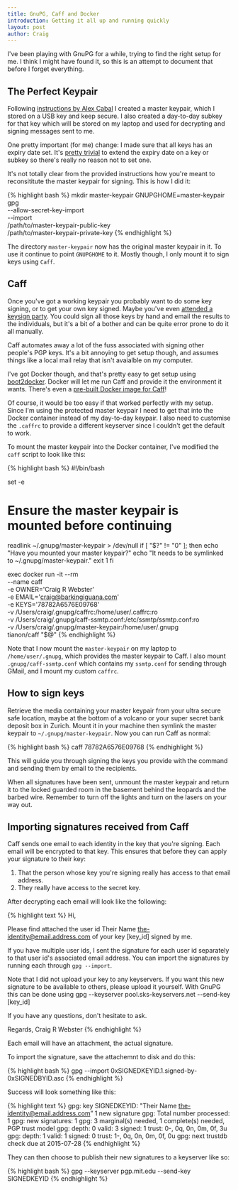 ```yaml
---
title: GnuPG, Caff and Docker
introduction: Getting it all up and running quickly
layout: post
author: Craig
---
```


I've been playing with GnuPG for a while, trying to find the right setup for me. I think I might have found it, so this is an attempt to document that before I forget everything.

## The Perfect Keypair

Following [instructions by Alex Cabal][0] I created a master keypair, which I stored on a USB key and keep secure. I also created a day-to-day subkey for that key which will be stored on my laptop and used for decrypting and signing messages sent to me.

One pretty important (for me) change: I made sure that all keys has an expiry date set. It's [pretty trivial][1] to extend the expiry date on a key or subkey so there's really no reason not to set one.

It's not totally clear from the provided instructions how you're meant to reconsititute the master keypair for signing. This is how I did it:

{% highlight bash %}
mkdir master-keypair
GNUPGHOME=master-keypair gpg \
  --allow-secret-key-import \
  --import \
    /path/to/master-keypair-public-key \
    /path/to/master-keypair-private-key
{% endhighlight %}

The directory `master-keypair` now has the original master keypair in it. To use it continue to point `GNUPGHOME` to it. Mostly though, I only mount it to sign keys using `Caff`.

## Caff

Once you've got a working keypair you probably want to do some key signing, or to get your own key signed. Maybe you've even [attended a keysign party][4]. You could sign all those keys by hand and email the results to the individuals, but it's a bit of a bother and can be quite error prone to do it all manually.

Caff automates away a lot of the fuss associated with signing other people's PGP keys. It's a bit annoying to get setup though, and assumes things like a local mail relay that isn't avaialble on my computer.

I've got Docker though, and that's pretty easy to get setup using [boot2docker][2]. Docker will let me run Caff and provide it the environment it wants. There's even a [pre-built Docker image for Caff][3]!

Of course, it would be too easy if that worked perfectly with my setup. Since I'm using the protected master keypair I need to get that into the Docker container instead of my day-to-day keypair. I also need to customise the `.caffrc` to provide a different keyserver since I couldn't get the default to work.

To mount the master keypair into the Docker container, I've modified the `caff` script to look like this:

{% highlight bash %}
#!/bin/bash

set -e

# Ensure the master keypair is mounted before continuing
readlink ~/.gnupg/master-keypair > /dev/null
if [ "$?" != "0" ]; then
  echo "Have you mounted your master keypair?"
  echo "It needs to be symlinked to ~/.gnupg/master-keypair."
  exit 1
fi

exec docker run -it --rm \
    --name caff \
    -e OWNER='Craig R Webster' \
    -e EMAIL='craig@barkingiguana.com' \
    -e KEYS='78782A6576E09768' \
    -v /Users/craig/.gnupg/caffrc:/home/user/.caffrc:ro \
    -v /Users/craig/.gnupg/caff-ssmtp.conf:/etc/ssmtp/ssmtp.conf:ro \
    -v /Users/craig/.gnupg/master-keypair:/home/user/.gnupg \
    tianon/caff "$@"
{% endhighlight %}

Note that I now mount the `master-keypair` on my laptop to `/home/user/.gnupg`, which provides the master keypair to Caff. I also mount `.gnupg/caff-ssmtp.conf` which contains my `ssmtp.conf` for sending through GMail, and I mount my custom `caffrc`.

## How to sign keys

Retrieve the media containing your master keypair from your ultra secure safe location, maybe at the bottom of a volcano or your super secret bank deposit box in Zurich. Mount it in your machine then symlink the master keypair to `~/.gnupg/master-keypair`. Now you can run Caff as normal:

{% highlight bash %}
caff 78782A6576E09768
{% endhighlight %}

This will guide you through signing the keys you provide with the command and sending them by email to the recipients.

When all signatures have been sent, unmount the master keypair and return it to the locked guarded room in the basement behind the leopards and the barbed wire. Remember to turn off the lights and turn on the lasers on your way out.

## Importing signatures received from Caff

Caff sends one email to each identity in the key that you're signing. Each email will be encrypted to that key. This ensures that before they can apply your signature to their key:

1. That the person whose key you're signing really has access to that email address.
2. They really have access to the secret key.

After decrypting each email will look like the following:

{% highlight text %}
Hi,

Please find attached the user id
  Their Name <the-identity@email.address.com>
of your key [key_id] signed by me.

If you have multiple user ids, I sent the signature for each user id
separately to that user id's associated email address. You can import
the signatures by running each through `gpg --import`.

Note that I did not upload your key to any keyservers. If you want this
new signature to be available to others, please upload it yourself.
With GnuPG this can be done using
  gpg --keyserver pool.sks-keyservers.net --send-key [key_id]

If you have any questions, don't hesitate to ask.

Regards,
Craig R Webster
{% endhighlight %}

Each email will have an attachment, the actual signature.

To import the signature, save the attachemnt to disk and do this:

{% highlight bash %}
gpg --import 0xSIGNEDKEYID.1.signed-by-0xSIGNEDBYID.asc
{% endhighlight %}

Success will look something like this:

{% highlight text %}
gpg: key SIGNEDKEYID: "Their Name <the-identity@email.address.com>” 1 new signature
gpg: Total number processed: 1
gpg:         new signatures: 1
gpg: 3 marginal(s) needed, 1 complete(s) needed, PGP trust model
gpg: depth: 0  valid:   3 signed:   1  trust: 0-, 0q, 0n, 0m, 0f, 3u
gpg: depth: 1  valid:   1  signed:   0  trust: 1-, 0q, 0n, 0m, 0f, 0u
gpg: next trustdb check due at 2015-07-28
{% endhighlight %}

They can then choose to publish their new signatures to a keyserver like so:

{% highlight bash %}
gpg --keyserver pgp.mit.edu --send-key SIGNEDKEYID
{% endhighlight %}

[0]: https://alexcabal.com/creating-the-perfect-gpg-keypair/
[1]: http://www.g-loaded.eu/2010/11/01/change-expiration-date-gpg-key/
[2]: http://boot2docker.io
[3]: https://registry.hub.docker.com/u/tianon/caff/
[4]: /2011/07/10/reposted-ten-steps-for-attending-a-keysigning-party
